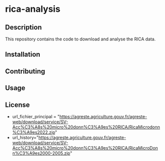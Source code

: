 # rica-analysis

## Description

This repository contains the code to download and analyse the RICA data.


## Installation

## Contributing

## Usage

## License


* url_fichier_principal = "https://agreste.agriculture.gouv.fr/agreste-web/download/service/SV-Acc%C3%A8s%20micro%20donn%C3%A9es%20RICA/RicaMicrodonn%C3%A9es2022.zip"
* url_history="https://agreste.agriculture.gouv.fr/agreste-web/download/service/SV-Acc%C3%A8s%20micro%20donn%C3%A9es%20RICA/RicaMicroDonn%C3%A9es2000-2005.zip"
